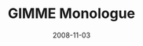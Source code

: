 ---
layout: media
category: media
title: "GIMME Monologue"
date: 2008-11-03
description: "We all outgrow our sense of entitlement, right?"
video: "http://s3.amazonaws.com/crossroads-media/other-media/video/gimmegimme-monologue.mp4"
video-poster: "http://s3.amazonaws.com/crossroads-media/images/gimmemonologue-still.jpg"
---